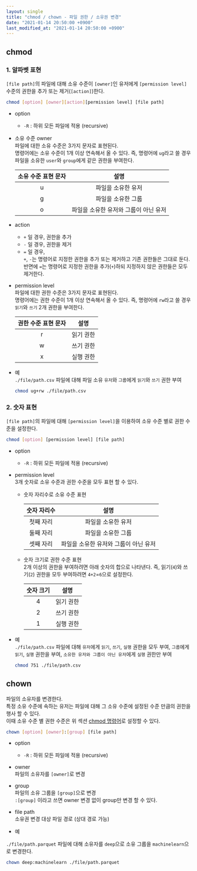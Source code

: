 ```yaml
---
layout: single
title: "chmod / chown - 파일 권한 / 소유권 변경"
date: "2021-01-14 20:50:00 +0900"
last_modified_at: "2021-01-14 20:50:00 +0900"
---
```


## chmod

### 1. 알파벳 표현

`[file path]`의 파일에 대해 소유 수준이 `[owner]`인 유저에게 `[permission level]` 수준의 권한을
추가 또는 제거(`[action]`)한다.

```bash
chmod [option] [owner][action][permission level] [file path]
```

* option
  * `-R` : 하위 모든 파일에 적용 (recursive)

* 소유 수준 owner<br/>
  파일에 대한 소유 수준은 3가지 문자로 표현된다.<br/>
  명령어에는 소유 수준이 1개 이상 연속해서 올 수 있다.
  즉, 명령어에 `ug`라고 쓸 경우 파일을 소유한 `user`와 `group`에게 같은 권한을 부여한다.

  |소유 수준 표현 문자|설명|
  |:---:|:---:|
  |u|파일을 소유한 유저|
  |g|파일을 소유한 그룹|
  |o|파일을 소유한 유저와 그룹이 아닌 유저|

* action
  * `+` 일 경우, 권한을 추가
  * `-` 일 경우, 권한을 제거
  * `=` 일 경우,<br/>
    `+`, `-`는 명령어로 지정한 권한을 추가 또는 제거하고 기존 권한들은 그대로 둔다.<br/>
    반면에 `=`는 명령어로 지정한 권한을 추가(`+`)하되 지정하지 않은 권한들은 모두 제거한다.

* permission level<br/>
  파일에 대한 권한 수준은 3가지 문자로 표현된다.<br/>
  명령어에는 권한 수준이 1개 이상 연속해서 올 수 있다.
  즉, 명령어에 `rw`라고 쓸 경우 `읽기`와 `쓰기` 2개 권한을 부여한다.

  |권한 수준 표현 문자|설명|
  |:---:|:---:|
  |r|읽기 권한|
  |w|쓰기 권한|
  |x|실행 권한|

* 예<br/>
  `./file/path.csv` 파일에 대해 파일 소유 `유저`와 `그룹`에게 `읽기`와 `쓰기` 권한 부여

  ```bash
  chmod ug+rw ./file/path.csv
  ```

### 2. 숫자 표현

`[file path]`의 파일에 대해 `[permission level]`을 이용하여 소유 수준 별로 권한 수준을 설정한다.

```bash
chmod [option] [permission level] [file path]
```

* option
  * `-R` : 하위 모든 파일에 적용 (recursive)

* permission level<br/>
  3개 숫자로 소유 수준과 권한 수준을 모두 표현 할 수 있다.
  * 숫자 자리수로 소유 수준 표현

    |숫자 자리수|설명|
    |:---:|:---:|
    |첫째 자리|파일을 소유한 유저|
    |둘째 자리|파일을 소유한 그룹|
    |셋째 자리|파일을 소유한 유저와 그룹이 아닌 유저|

  * 숫자 크기로 권한 수준 표현<br/>
    2개 이상의 권한을 부여하려면 아래 숫자의 합으로 나타낸다.
    즉, 읽기(`4`)와 쓰기(`2`) 권한을 모두 부여하려면 `4+2`=`6`으로 설정한다.

    |숫자 크기|설명|
    |:---:|:---:|
    |4|읽기 권한|
    |2|쓰기 권한|
    |1|실행 권한|

* 예<br/>
  `./file/path.csv` 파일에 대해 `유저`에게 `읽기`, `쓰기`, `실행` 권한을 모두 부여, `그룹`에게 `읽기`, `실행` 권한을 부여,
  `소유한 유저와 그룹이 아닌 유저`에게 `실행` 권한만 부여

  ```bash
  chmod 751 ./file/path.csv
  ```

## chown

파일의 소유자를 변경한다.<br/>
특정 소유 수준에 속하는 유저는 파일에 대해 그 소유 수준에 설정된 수준 만큼의 권한을 행사 할 수 있다.<br/>
이때 소유 수준 별 권한 수준은 위 섹션 [chmod 명령어](#chmod)로 설정할 수 있다.

```bash
chown [option] [owner]:[group] [file path]
```

* option
  * `-R` : 하위 모든 파일에 적용 (recursive)

* owner<br/>
  파일의 소유자를 `[owner]`로 변경

* group<br/>
  파일의 소유 그룹을 `[group]`으로 변경<br/>
  `:[group]` 이라고 쓰면 owner 변경 없이 group만 변경 할 수 있다.

* file path<br/>
  소유권 변경 대상 파일 경로 (상대 경로 가능)

* 예

`./file/path.parquet` 파일에 대해 소유자를 `deep`으로 소유 그룹을 `machinelearn`으로 변경한다.

```bash
chown deep:machinelearn ./file/path.parquet
```